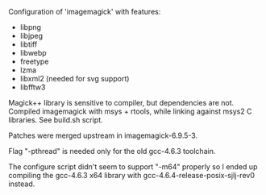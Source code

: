 Configuration of 'imagemagick' with features:
  
 - libpng
 - libjpeg
 - libtiff
 - libwebp
 - freetype
 - lzma
 - libxml2 (needed for svg support)
 - libfftw3

Magick++ library is sensitive to compiler, but dependencies are not. 
Compiled imagemagick with msys + rtools, while linking against msys2 C libraries.
See build.sh script.

Patches were merged upstream in imagemagick-6.9.5-3. 

Flag "-pthread" is needed only for the old gcc-4.6.3 toolchain.

The configure script didn't seem to support "-m64" properly so I ended up compiling
the gcc-4.6.3 x64 library with gcc-4.6.4-release-posix-sjlj-rev0 instead.
